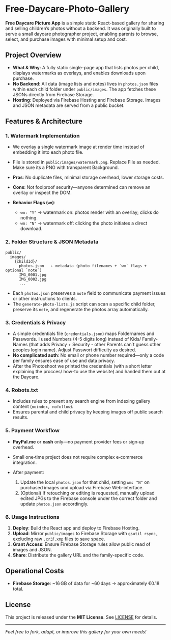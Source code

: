 # Free-Daycare-Photo-Gallery

**Free Daycare Picture App** is a simple static React-based gallery for sharing and selling children’s photos without a backend. It was originally built to serve a small daycare photographer project, enabling parents to browse, select, and purchase images with minimal setup and cost.

## Project Overview

* **What & Why**: A fully static single-page app that lists photos per child, displays watermarks as overlays, and enables downloads upon purchase.
* **No Backend**: All data (image lists and notes) lives in `photos.json` files within each child folder under `public/images`. The app fetches these JSONs directly from Firebase Storage.
* **Hosting**: Deployed via Firebase Hosting and Firebase Storage. Images and JSON metadata are served from a public bucket.

## Features & Architecture

### 1. Watermark Implementation

* We overlay a single watermark image at render time instead of embedding it into each photo file. 
* File is stored in `public/images/watermark.png`. Replace File as needed. Make sure its a PNG with transparent Background.
* **Pros**: No duplicate files, minimal storage overhead, lower storage costs.
* **Cons**: Not foolproof security—anyone determined can remove an overlay or inspect the DOM.
* **Behavior Flags (`wm`)**:

  * `wm: "Y"` → watermark on: photos render with an overlay; clicks do nothing.
  * `wm: "N"` → watermark off: clicking the photo initiates a direct download.

### 2. Folder Structure & JSON Metadata

```
public/
  images/
    {childId}/
      photos.json   ← metadata (photo filenames + `wm` flags + optional `note`)
      IMG_0001.jpg
      IMG_0002.jpg
      ...
```

* Each `photos.json` preserves a `note` field to communicate payment issues or other instructions to clients.
* The `generate-photo-lists.js` script can scan a specific child folder, preserve its `note`, and regenerate the photos array automatically.

### 3. Credentials & Privacy

* A simple credentials file (`credentials.json`) maps Foldernames and Passwords. I used Numbers (4-5 digits long) instead of Kids/ Family-Names (that adds Privacy + Security - other Parents can`t guess other peoples login name). Adjust Passwort difficulty as desired. 
* **No complicated auth**: No email or phone number required—only a code per family ensures ease of use and data privacy.
* After the Photoshoot we printed the credentials (with a short letter explaining the procces/ how-to use the website) and handed them out at the Daycare.

### 4. Robots.txt

* Includes rules to prevent any search engine from indexing gallery content (`noindex, nofollow`).
* Ensures parental and child privacy by keeping images off public search results.

### 5. Payment Workflow

* **PayPal.me** or **cash** only—no payment provider fees or sign‑up overhead.
* Small one‑time project does not require complex e‑commerce integration.
* After payment:

  1. Update the local `photos.json` for that child, setting `wm: "N"` on purchased images und upload via Firebase Web-interface.
  2. (Optional) If retouching or editing is requested, manually upload edited JPGs to the Firebase console under the correct folder and update `photos.json` accordingly.

### 6. Usage Instructions

1. **Deploy**: Build the React app and deploy to Firebase Hosting.
2. **Upload**: Mirror `public/images` to Firebase Storage with `gsutil rsync`, excluding raw `.cr3`/`.xmp` files to save space.
3. **Grant Access**: Ensure Firebase Storage rules allow public read of images and JSON.
4. **Share**: Distribute the gallery URL and the family-specific code.

## Operational Costs

* **Firebase Storage**: \~16 GB of data for \~60 days → approximately €0.18 total.

## License

This project is released under the **MIT License**. See [LICENSE](LICENSE) for details.

---

*Feel free to fork, adapt, or improve this gallery for your own needs!*
